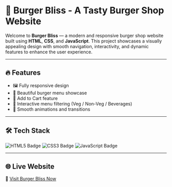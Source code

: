 # 🍔 Burger Bliss - A Tasty Burger Shop Website

Welcome to **Burger Bliss** — a modern and responsive burger shop website built using **HTML**, **CSS**, and **JavaScript**. This project showcases a visually appealing design with smooth navigation, interactivity, and dynamic features to enhance the user experience.

---

## 🔥 Features

- 🖼️ Fully responsive design
- 🍔 Beautiful burger menu showcase
- 🛒 Add to Cart feature
- 📜 Interactive menu filtering (Veg / Non-Veg / Beverages)
- 💫 Smooth animations and transitions

---

## 🛠️ Tech Stack

<p align="left">
  <img src="https://img.shields.io/badge/HTML5-E34F26?style=for-the-badge&logo=html5&logoColor=white" alt="HTML5 Badge"/>
  <img src="https://img.shields.io/badge/CSS3-1572B6?style=for-the-badge&logo=css3&logoColor=white" alt="CSS3 Badge"/>
  <img src="https://img.shields.io/badge/JavaScript-F7DF1E?style=for-the-badge&logo=javascript&logoColor=black" alt="JavaScript Badge"/>
</p>

---

## 🌐 Live Website

🔗 [Visit Burger Bliss Now](https://front-end-tfa1.vercel.app/)
